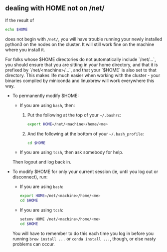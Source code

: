 ## dealing with HOME not on /net/

If the result of

```bash
echo $HOME
```

does not begin with `/net/`, you will have trouble running your newly
installed python3 on the nodes on the cluster. It will still work fine
on the machine where you install it.

For folks whose $HOME directories do not automatically include
`/net/...`, you should ensure that you are sitting in your home
directory, and that it is prefixed by `/net/<machine>/...`, and that
your `$HOME` is also set to that directory. This makes life much easier
when working with the cluster - your binaries compiled by miniconda and linuxbrew will
work everywhere this way.

- To permanently modify $HOME:

    - If you are using `bash`, then:

        1. Put the following at the top of your `~/.bashrc`:

            ```bash
            export HOME=/net/<machine>/home/<me>
            ```

        2. And the following at the bottom of your `~/.bash_profile`:

            ```bash
            cd $HOME
            ```

    - If you are using `tcsh`, then ask somebody for help.

    Then logout and log back in.

- To modify $HOME for only your current session (ie, until you log out or disconnect), run:

    - If you are using `bash`:

        ```bash
        export HOME=/net/<machine>/home/<me>
        cd $HOME
        ```

    - If you are using `tcsh`:

        ```bash
        setenv HOME /net/<machine>/home/<me>
        cd $HOME
        ```

    You will have to remember to do this each time you log in before you running `brew install ...` or `conda install ...`, though, or else nasty problems can occur.
